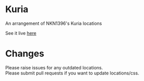# Kuria
An arrangement of NKN1396's Kuria locations

See it live [here](https://skibisky.github.io/Kuria/)

# Changes
Please raise issues for any outdated locations.  
Please submit pull requests if you want to update locations/css.
